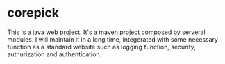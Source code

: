 # corepick
This is a java web project. It's a maven project composed by serveral modules. I will maintain it in a long time, integerated with some necessary function as a standard website such as logging function, security, authurization and authentication.
